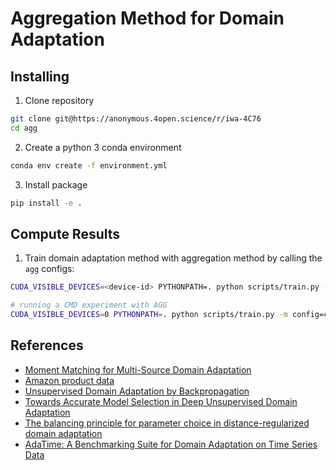 # Aggregation Method for Domain Adaptation

## Installing

1. Clone repository
```bash
git clone git@https://anonymous.4open.science/r/iwa-4C76
cd agg
```

2. Create a python 3 conda environment
```bash
conda env create -f environment.yml
```

3. Install package
```bash
pip install -e .
```

## Compute Results

1. Train domain adaptation method with aggregation method by calling the `agg` configs:
```bash
CUDA_VISIBLE_DEVICES=<device-id> PYTHONPATH=. python scripts/train.py -m config=configs/<your-agg-config>.json experiment_name=<name> seed=<seeds>
```
```bash
# running a CMD experiment with AGG
CUDA_VISIBLE_DEVICES=0 PYTHONPATH=. python scripts/train.py -m config=configs/config.twinmoons_agg_cmd.json experiment_name=twinmoons_agg_cmd seed=1,2,3,4,5
```


## References

* [Moment Matching for Multi-Source Domain Adaptation](http://ai.bu.edu/M3SDA/)
* [Amazon product data](https://jmcauley.ucsd.edu/data/amazon/)
* [Unsupervised Domain Adaptation by Backpropagation](https://github.com/fungtion/DANN)
* [Towards Accurate Model Selection in Deep Unsupervised Domain Adaptation](https://github.com/thuml/Deep-Embedded-Validation)
* [The balancing principle for parameter choice in distance-regularized domain adaptation](https://github.com/Xpitfire/bpda)
* [AdaTime: A Benchmarking Suite for Domain Adaptation on Time Series Data](https://github.com/emadeldeen24/AdaTime)

